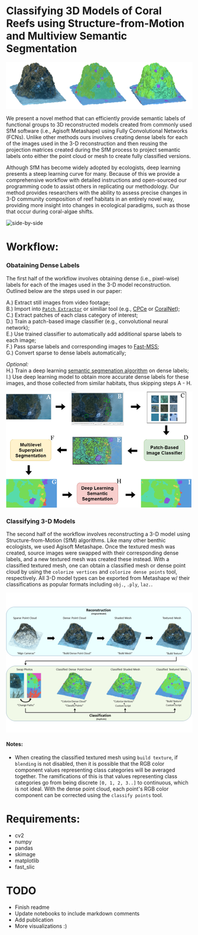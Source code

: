 # Classifying 3D Models of Coral Reefs using Structure-from-Motion and Multiview Semantic Segmentation


![side-by-side](Figures/side_by_side.png)


We present a novel method that can efficiently provide semantic labels of functional groups to 3D reconstructed models created from commonly used SfM software (i.e., Agisoft Metashape) using Fully Convolutional Networks (FCNs). Unlike other methods ours involves creating dense labels for each of the images used in the 3-D reconstruction and then reusing the projection matrices created during the SfM process to project semantic labels onto either the point cloud or mesh to create fully classified versions.  

Although SfM has become widely adopted by ecologists, deep learning presents a steep learning curve for many. Because of this we provide a comprehensive workflow with detailed instructions and open-sourced our programming code to assist others in replicating our methodology. Our method provides researchers with the ability to assess precise changes in 3-D community composition of reef habitats in an entirely novel way, providing more insight into changes in ecological paradigms, such as those that occur during coral-algae shifts.  


![side-by-side](Figures/multiview.png)


# Workflow:    

### Obataining Dense Labels

The first half of the workflow involves obtaining dense (i.e., pixel-wise) labels for each of the images used in the 3-D model reconstruction. Outlined below are the steps used in our paper:

A.) Extract still images from video footage;  
B.) Import into [`Patch Extractor`](https://github.com/JordanMakesMaps/3D-Model-Classification/releases) or similiar tool (e.g., [CPCe](https://hcas.nova.edu/tools-and-resources/cpce/index.html) or [CoralNet](https://coralnet.ucsd.edu/));  
C.) Extract patches of each class category of interest;    
D.) Train a patch-based image classifier (e.g., convolutional neural network);  
E.) Use trained classifier to automatically add additional sparse labels to each image;  
F.) Pass sparse labels and corresponding images to [Fast-MSS](https://github.com/JordanMakesMaps/Fast-Multilevel-Superpixel-Segmentation);    
G.) Convert sparse to dense labels automatically;    

*Optional:*  
H.) Train a deep learning [semantic segmenation algorithm](https://github.com/qubvel/segmentation_models) on dense labels;  
I.) Use deep learning model to obtain more accurate dense labels for these images, and those collected from similar habitats, thus skipping steps A - H.  

![getting_dense_labels](Figures/getting_dense_labels.png)


### Classifying 3-D Models

The second half of the workflow involves reconstructing a 3-D model using Structure-from-Motion (SfM) algorithms. Like many other benthic ecologists, we used Agisoft Metashape. Once the textured mesh was created, source images were swapped with their corresponding dense labels, and a new textured mesh was created these instead. With a classified textured mesh, one can obtain a classified mesh or dense point cloud by using the `colorize vertices` and `colorize dense points` tool, respectively. All 3-D model types can be exported from Metashape w/ their classifications as popular formats including `obj.`, `.ply`, `laz.`.

![3d-model-classification-workflow](Figures/3d_model_classification_workflow.png)


#### Notes:
- When creating the classified textured mesh using `build texture`, if `blending` is not disabled, then it is possible that the RGB color component values representing class categories will be averaged together. The ramifications of this is that values representing class categories go from being discrete `[0, 1, 2, 3..]` to continuous, which is not ideal. With the dense point cloud, each point's RGB color component can be corrected using the `classify points` tool. 



# Requirements:  
- cv2
- numpy
- pandas
- skimage
- matplotlib
- fast_slic

# TODO
- Finish readme
- Update notebooks to include markdown comments
- Add publication
- More visualizations :)
